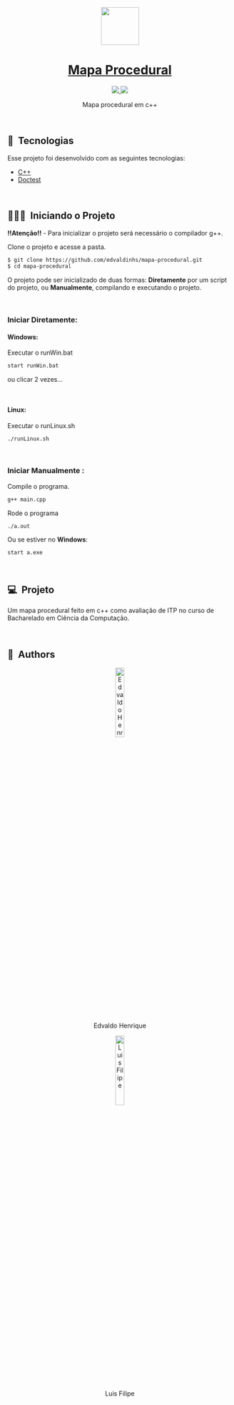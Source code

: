 <p id="title" align="center">
  <a href="#title">
    <img width="85" height="85" src="https://i.imgur.com/Zt5S4qh.png" height="128">
    <h1 align="center">Mapa Procedural</h1>
  </a>
</p>

<p align="center">

  <a aria-label="Made By Edvaldo" href="https://github.com/edvaldinhs/">
    <img src="https://img.shields.io/badge/MADE%20BY%20Edvaldo-000000.svg?style=for-the-badge&labelColor=000&logo=starship&logoColor=fff&logoWidth=20">
  </a>
  <a aria-label="Made By Luis" href="https://github.com/luis-rochoso/">
    <img src="https://img.shields.io/badge/MADE%20BY%20Luis-000000.svg?style=for-the-badge&labelColor=000&logo=starship&logoColor=fff&logoWidth=20">
  </a>
</p>

<p align="center">Mapa procedural em c++</p>

<br>

## 🧪&nbsp; Tecnologias

Esse projeto foi desenvolvido com as seguintes tecnologias:

- [C++](https://isocpp.org/)
- [Doctest](https://github.com/doctest/doctest)

<br>

## 🧑🏻‍💻&nbsp; Iniciando o Projeto

**!!Atenção!!** - Para inicializar o projeto será necessário o compilador g++.

Clone o projeto e acesse a pasta.

```bash
$ git clone https://github.com/edvaldinhs/mapa-procedural.git
$ cd mapa-procedural
```

O projeto pode ser inicializado de duas formas: **Diretamente** por um script do projeto, ou **Manualmente**, compilando e executando o projeto.

<br>

### Iniciar Diretamente:

#### Windows:

Executar o runWin.bat
```bash
start runWin.bat
```
ou clicar 2 vezes...

<br>

#### Linux:
Executar o runLinux.sh
```bash
./runLinux.sh
```

<br>

### Iniciar Manualmente :

Compile o programa.
```bash
g++ main.cpp
```

Rode o programa

```bash
./a.out
```

Ou se estiver no **Windows**:

```bash
start a.exe
```

<br>

## 💻&nbsp; Projeto

Um mapa procedural feito em c++ como avaliação de ITP no curso de Bacharelado em Ciência da Computação.

<br>

## 🧑&nbsp; Authors

<p align="center">
    <img width="20%" src="https://github.com/edvaldinhs.png" alt="Edvaldo Henrique">
  <p align="center">
    Edvaldo Henrique
  </p >
</p>

<p align="center">
    <img width="20%" src="https://github.com/luis-rochoso.png" alt="Luis Filipe">
  <p align="center">
    Luis Filipe
  </p >
</p>
